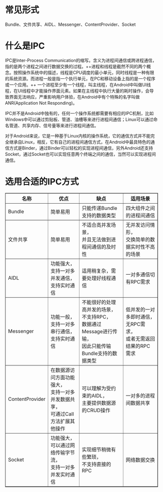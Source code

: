 # 常见形式
Bundle、文件共享、AIDL、Messenger、ContentProvider、Socket

# 什么是IPC

IPC是Inter-Process Communication的缩写。含义为进程间通信或跨进程通信，指的是两个进程之间进行数据交换的过程。++进程和线程是截然不同的两个概念。按照操作系统中的描述，线程是CPU调度的最小单元，同时线程是一种有限的系统资源。而进程一般是指一个执行单元，在PC和移动设备上指的是一个程序或一个应用。++ 一个进程至少有一个线程，叫主线程，在Android中叫做UI线程，在UI线程中才能操作界面元素。如果在主线程中执行大量的耗时操作，会导致界面无法响应，严重影响用户体验，在Android中有个特殊的名字叫做ANR(Application Not Responding)。

IPC并不是Android中独有的，任何一个操作系统都需要有相应的IPC机制，比如Windows中可以通过剪贴板、管道、油槽等来进行进程间通信；Linux可以通过命名管道、共享内存、信号量等来进行进程间通信。

对于Android来说，它是一种基于Linux内核的操作系统，它的通信方式并不能完全继承自Linux，相反，它有自己的进程间通信方式，在Android中最具特色的通信方式是Binder，通过Binder可以轻松的实现进程间通信，另外Android还支持Socket，通过Socket也可以实现任意两个终端之间的通信，当然可以实现进程间通信。


# 选用合适的IPC方式

<html>
<table border="1">
  <tr>
    <th>名称</th>
    <th>优点</th>
    <th>缺点</th>
    <th>适用场景</th>
  </tr>
  <tr>
    <td>Bundle</td>
    <td>简单易用</td>
    <td>只能传递Bundle支持的数据类型</td>
    <td>四大组件之间的进程间通信</td>
  </tr>
  <tr>
    <td>文件共享</td>
    <td>简单易用</td>
    <td>不适合高并发场景，<br/>并且无法做到进程间通信的及时性</td>
    <td>无并发访问情形，<br/>交换简单的数据实时性不高的场景</td>
  </tr>
  <tr>
    <td>AIDL</td>
    <td>功能强大，<br/>支持一对多并发通信，<br/>支持实时通信</td>
    <td>适用稍复杂，需要处理好线程通信</td>
    <td>一对多通信切有RPC需求</td>
  </tr>
  <tr>
    <td>Messenger</td>
    <td>功能一般，<br/>支持一对多串行通信，<br/>支持实时通信</td>
    <td>不能很好的处理高并发的场景，<br/>不支持RPC，<br/>数据通过Message进行传输，<br/>因此只能传输Bundle支持的数据类型</td>
    <td>低并发的一对多即时通信，<br/>无RPC需求，<br/>或者无需返回结果的RPC需求</td>
  </tr>
  <tr>
    <td>ContentProvider</td>
    <td>在数据源访问方面功能强大，<br/>支持一对多并发数据共享，<br/>可通过Call方法扩展其他操作</td>
    <td>可以理解为受约束的AIDL，<br/>主要提供数据源的CRUD操作</td>
    <td>一对多的进程间数据共享</td>
  </tr>
  <tr>
    <td>Socket</td>
    <td>功能强大，<br/>可以通过网络传输字节流，<br/>支持一对多并发实时通信</td>
    <td>实现细节稍微有些繁琐，<br/>不支持直接的RPC</td>
    <td>网络数据交换</td>
  </tr>
</table>
</html>

